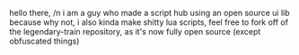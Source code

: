 hello there, /n
i am a guy who made a script hub using an open source ui lib because why not,
i also kinda make shitty lua scripts,
feel free to fork off of the legendary-train repository, as it's now fully open source (except obfuscated things)

